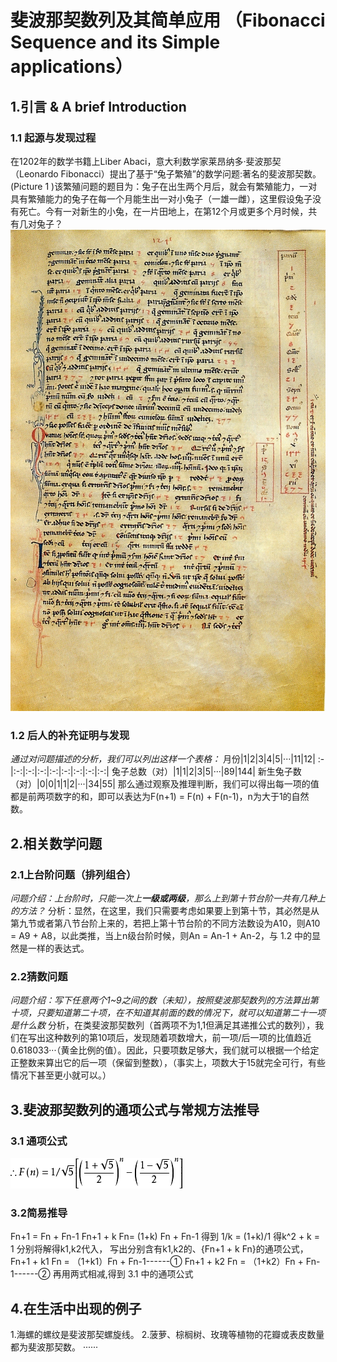 # 斐波那契数列及其简单应用  （Fibonacci Sequence and its Simple applications）
## 1.引言 & A brief Introduction
### 1.1 起源与发现过程
在1202年的数学书籍上Liber Abaci，意大利数学家莱昂纳多·斐波那契（Leonardo Fibonacci）提出了基于“兔子繁殖”的数学问题:著名的斐波那契数。(Picture 1 )该繁殖问题的题目为：兔子在出生两个月后，就会有繁殖能力，一对具有繁殖能力的兔子在每一个月能生出一对小兔子（一雄一雌），这里假设兔子没有死亡。今有一对新生的小兔，在一片田地上，在第12个月或更多个月时候，共有几对兔子？
![PIcture：A page of Fibonacci's Liber Abaci(wikipedia)](images/Liber_abbaci_magliab_f124r.jpg)
### 1.2 后人的补充证明与发现
*通过对问题描述的分析，我们可以列出这样一个表格：*
月份|1|2|3|4|5|···|11|12|
:-|:-:|:-:|:-:|:-:|:-:|:-:|:-:|:-:|
兔子总数（对）|1|1|2|3|5|···|89|144|
新生兔子数（对）|0|0|1|1|2|···|34|55|
那么通过观察及推理判断，我们可以得出每一项的值都是前两项数字的和，即可以表达为F(n+1) = F(n) + F(n-1)，n为大于1的自然数。
## 2.相关数学问题
### 2.1上台阶问题（排列组合）
_问题介绍：上台阶时，只能一次上**一级或两级**，那么上到第十节台阶一共有几种上的方法？_
分析：显然，在这里，我们只需要考虑如果要上到第十节，其必然是从第九节或者第八节台阶上来的，若把上第十节台阶的不同方法数设为A10，则A10 = A9 + 
A8，以此类推，当上n级台阶时候，则An = An-1 + An-2，与 1.2 中的显然是一样的表达式。
### 2.2猜数问题
_问题介绍：写下任意两个1~9之间的数（未知），按照斐波那契数列的方法算出第十项，只要知道第二十项，在不知道其前面的数的情况下，就可以知道第二十一项是什么数_
分析，在类斐波那契数列（首两项不为1,1但满足其递推公式的数列），我们在写出这种数列的第10项后，发现随着项数增大，前一项/后一项的比值趋近0.618033···（黄金比例的值）。因此，只要项数足够大，我们就可以根据一个给定正整数来算出它的后一项（保留到整数），（事实上，项数大于15就完全可行，有些情况下甚至更小就可以。）
## 3.斐波那契数列的通项公式与常规方法推导
### 3.1 通项公式
![斐波那契数列的通项公式](images/Fibonacci.png)
### 3.2简易推导
Fn+1 = Fn + Fn-1
Fn+1 + k Fn= (1+k) Fn + Fn-1
得到
1/k = (1+k)/1
得k^2 + k = 1
分别将解得k1,k2代入，
写出分别含有k1,k2的、{Fn+1 + k Fn}的通项公式，
Fn+1 + k1 Fn = （1+k1）Fn + Fn-1------①
Fn+1 + k2 Fn = （1+k2）Fn + Fn-1------②
再用两式相减,得到 3.1 中的通项公式

## 4.在生活中出现的例子
1.海螺的螺纹是斐波那契螺旋线。
2.菠萝、棕榈树、玫瑰等植物的花瓣或表皮数量都为斐波那契数。
······
